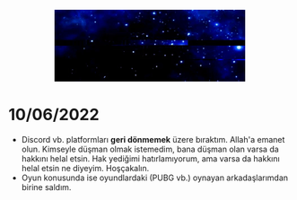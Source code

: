 <div id="top"></div>
<br />
<div align="center">
<a href="https://discord.gg/pengteia">
<img src="images/TheKurs4t-K_Banner.gif" alt="Logo" width="340" height="128">
</a>
</div>



# 10/06/2022
- Discord vb. platformları **geri dönmemek** üzere bıraktım. Allah'a emanet olun. Kimseyle düşman olmak istemedim, bana düşman olan varsa da hakkını helal etsin. Hak yediğimi hatırlamıyorum, ama varsa da hakkını helal etsin ne diyeyim. Hoşçakalın.
- Oyun konusunda ise oyundlardaki (PUBG vb.) oynayan arkadaşlarımdan birine saldım.
